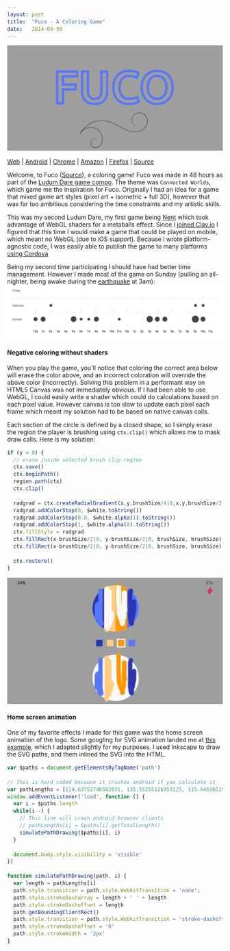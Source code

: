 ```yaml
---
layout: post
title:  "Fuco - A Coloring Game"
date:   2014-08-30
---
```


[![fuco](/assets/images/fuco_logo.png)](http://fuco.zolmeister.com)

[Web](http://fuco.zolmeister.com/) |
[Android](https://play.google.com/store/apps/details?id=com.zolmeister.fuco) |
[Chrome](https://chrome.google.com/webstore/detail/fuco/nknbogijbbpbhkfpojekilofmfbbmccj) |
[Amazon](http://www.amazon.com/gp/product/B00N0O21FU) |
[Firefox](https://marketplace.firefox.com/app/fuco/) |
[Source](https://github.com/Zolmeister/fuco)

Welcome, to Fuco ([Source](https://github.com/Zolmeister/fuco)),
a coloring game! Fuco was made in 48 hours as part of the
[Ludum Dare game compo](http://www.ludumdare.com/compo/ludum-dare-30/?action=preview&uid=29241).
The theme was `Connected Worlds`, which game me the inspiration for Fuco.
Originally I had an idea for a game that mixed game art styles (pixel art + isometric + full 3D),
however that was far too ambitious considering the time constraints and my artistic skills.

This was my second Ludum Dare, my first game being [Nent](http://zolmeister.com/2013/12/nent.html)
which took advantage of WebGL shaders for a metaballs effect. Since I [joined Clay.io](http://zolmeister.com/2014/07/cto-cofounder-clay-io.html)
I figured that this time I would make a game that could be played on mobile,
which meant no WebGL (due to iOS support). Because I wrote platform-agnostic code, I was easily able to publish the game to many platforms [using Cordova](http://zolmeister.com/2014/01/how-to-turn-webapp-into-native-android.html)

Being my second time participating I should have had better time management.
However I made most of the game on Sunday (pulling an all-nighter, being awake during the [earthquake](http://america.aljazeera.com/articles/2014/8/24/san-francisco-earthquake.html) at 3am):
[![timeline](/assets/images/fuco_github_timeline.png)](https://github.com/Zolmeister/fuco)

#### Negative coloring without shaders

When you play the game, you'll notice that coloring the correct area below will erase the
color above, and an incorrect coloration will override the above color (incorrectly).
Solving this problem in a performant way on HTML5 Canvas was not immediately obvious.
If I had been able to use WebGL, I could easily write a shader which could do calculations
based on each pixel value. However canvas is too slow to update each pixel each frame
which meant my solution had to be based on native canvas calls.


Each section of the circle is defined by a closed shape, so I simply erase
the region the player is brushing using `ctx.clip()` which allows me to mask draw calls.
Here is my solution:

```js
if (y < 0) {
  // erase inside selected brush clip region
  ctx.save()
  ctx.beginPath()
  region.path(ctx)
  ctx.clip()

  radgrad = ctx.createRadialGradient(x,y,brushSize/4|0,x,y,brushSize/2|0)
  radgrad.addColorStop(0, $white.toString())
  radgrad.addColorStop(0.9, $white.alpha(1).toString())
  radgrad.addColorStop(1, $white.alpha(0).toString())
  ctx.fillStyle = radgrad
  ctx.fillRect(x-brushSize/2|0, y-brushSize/2|0, brushSize, brushSize)
  ctx.fillRect(x-brushSize/2|0, y-brushSize/2|0, brushSize, brushSize)

  ctx.restore()
}
```

[![fuco](/assets/images/fuco_screenshot.png)](http://fuco.zolmeister.com)


#### Home screen animation

One of my favorite effects I made for this game was the home screen animation of the logo.
Some googling for SVG animation landed me at [this example](http://codepen.io/netsi1964/pen/iyglK),
which I adapted slightly for my purposes. I used Inkscape to draw the SVG paths,
and them inlined the SVG into the HTML.

```js
var $paths = document.getElementsByTagName('path')

// This is hard coded because it crashes android if you calculate it
var pathLengths = [114.63752746582031, 135.55255126953125, 115.6463851928711, 147.36000061035156, 3442.748291015625, 1806.394775390625, 8450.58984375, 8450.58984375]
window.addEventListener('load', function () {
  var i = $paths.length
  while(i--) {
    // This line will crash android browser clients
    // pathLengths[i] = $paths[i].getTotalLength()
    simulatePathDrawing($paths[i], i)
  }

  document.body.style.visibility = 'visible'
})

function simulatePathDrawing(path, i) {
  var length = pathLengths[i]
  path.style.transition = path.style.WebkitTransition = 'none';
  path.style.strokeDasharray = length + ' ' + length
  path.style.strokeDashoffset = length
  path.getBoundingClientRect()
  path.style.transition = path.style.WebkitTransition = 'stroke-dashoffset 1.25s ease-in-out'
  path.style.strokeDashoffset = '0'
  path.style.strokeWidth = '2px'
}

```
